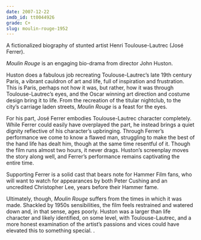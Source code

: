 ```yaml
---
date: 2007-12-22
imdb_id: tt0044926
grade: C+
slug: moulin-rouge-1952
---
```


A fictionalized biography of stunted artist Henri Toulouse-Lautrec (José Ferrer).

_Moulin Rouge_ is an engaging bio-drama from director John Huston.

Huston does a fabulous job recreating Toulouse-Lautrec’s late 19th century Paris, a vibrant cauldron of art and life, full of inspiration and frustration. This is Paris, perhaps not how it was, but rather, how it was through Toulouse-Lautrec’s eyes, and the Oscar winning art direction and costume design bring it to life. From the recreation of the titular nightclub, to the city’s carriage laden streets, _Moulin Rouge_ is a feast for the eyes.

For his part, José Ferrer embodies Toulouse-Lautrec character completely. While Ferrer could easily have overplayed the part, he instead brings a quiet dignity reflective of his character’s upbringing. Through Ferrer’s performance we come to know a flawed man, struggling to make the best of the hand life has dealt him, though at the same time resentful of it. Though the film runs almost two hours, it never drags. Huston’s screenplay moves the story along well, and Ferrer’s performance remains captivating the entire time.

Supporting Ferrer is a solid cast that bears note for Hammer Film fans, who will want to watch for appearances by both Peter Cushing and an uncredited Christopher Lee, years before their Hammer fame.

Ultimately, though, _Moulin Rouge_ suffers from the times in which it was made. Shackled by 1950s sensibilities, the film feels restrained and watered down and, in that sense, ages poorly. Huston was a larger than life character and likely identified, on some level, with Toulouse-Lautrec, and a more honest examination of the artist’s passions and vices could have elevated this to something special.
.
